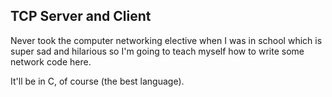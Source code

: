 
## TCP Server and Client

Never took the computer networking elective when I was in school which is super
sad and hilarious so I'm going to teach myself how to write some network code
here.

It'll be in C, of course (the best language).
